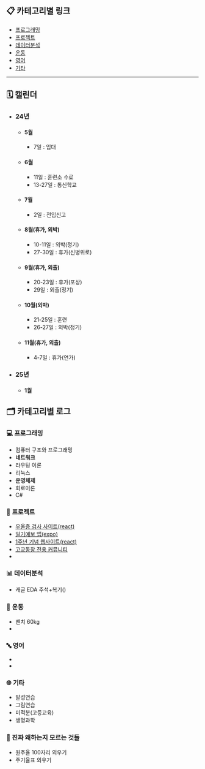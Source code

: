 ## 📋 **카테고리별 링크**
- [프로그래밍](#프로그래밍)  
- [프로젝트](#프로젝트)
- [데이터분석](#데이터분석)
- [운동](#운동)
- [영어](#영어)
- [기타](#기타)  

---
## 🗓 캘린더
  - ### 24년

    - #### 5월
      - 7일 : 입대

    - #### 6월
      - 11일 : 훈련소 수료
      - 13-27일 : 통신학교

    - #### 7월
      - 2일 : 전입신고

    - #### 8월(휴가, 외박)
      - 10-11일 : 외박(정기)
      - 27-30일 : 휴가(신병위로)

    - #### 9월(휴가, 외출)
      - 20-23일 : 휴가(포상)
      - 29일 : 외출(정기)

    - #### 10월(외박)
      - 21-25일 : 훈련
      - 26-27일 : 외박(정기)

    - #### 11월(휴가, 외출)
      - 4-7일 : 휴가(연가)


  - ### 25년

    - #### 1월



## 🗂️ **카테고리별 로그**

### 💻 <a id="프로그래밍"></a> 프로그래밍
  - 컴퓨터 구조와 프로그래밍
  - **네트워크**
  - 라우팅 이론
  - 리눅스
  - **운영체제**
  - 회로이론
  - C#


### 📔 <a id="프로젝트"></a> 프로젝트
  - [우울증 검사 사이트(react)](https://github.com/Usopked/Phone_first)
  - [일기예보 앱(expo)](https://github.com/Usopked/DemoApp)
  - [1주년 기념 웹사이트(react)](https://github.com/Usopked/Event)
  - [고교동창 전용 커뮤니티](https://github.com/Usopked/Deagan_Incide)
  - 


### 📊 <a id="데이터분석"></a> 데이터분석
  - 캐글 EDA 주석+복기()
  
### 🏃 <a id="운동"></a> 운동 
  - 벤치 60kg
  - 

### 🔤 <a id="영어"></a> 영어
  - 
  -

### 🌐 <a id="기타"></a> 기타
  - 발성연습
  - 그림연습
  - 미적분(고등교육)
  - 생명과학

### 🏓 진짜 왜하는지 모르는 것들
  - 원주율 100자리 외우기
  - 주기율표 외우기







